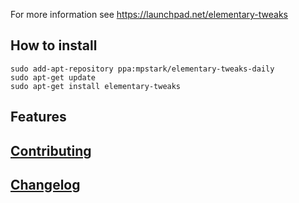 For more information see https://launchpad.net/elementary-tweaks

## How to install

    sudo add-apt-repository ppa:mpstark/elementary-tweaks-daily
    sudo apt-get update
    sudo apt-get install elementary-tweaks
    
## Features

## [Contributing](CONTRIBUTING.md)

## [Changelog](CHANGELOG.md)
